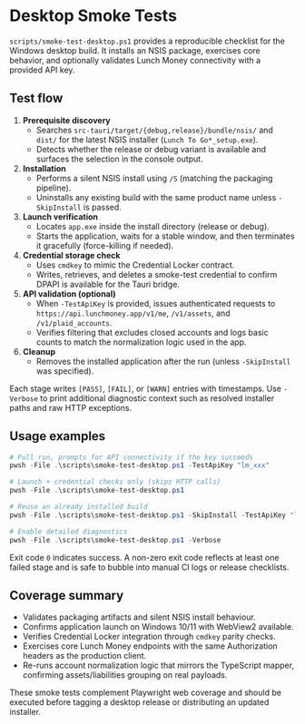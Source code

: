 # Desktop Smoke Tests

`scripts/smoke-test-desktop.ps1` provides a reproducible checklist for the
Windows desktop build. It installs an NSIS package, exercises core behavior, and
optionally validates Lunch Money connectivity with a provided API key.

## Test flow

1. **Prerequisite discovery**
   - Searches `src-tauri/target/{debug,release}/bundle/nsis/` and `dist/` for
     the latest NSIS installer (`Lunch To Go*_setup.exe`).
   - Detects whether the release or debug variant is available and surfaces the
     selection in the console output.
2. **Installation**
   - Performs a silent NSIS install using `/S` (matching the packaging pipeline).
   - Uninstalls any existing build with the same product name unless
     `-SkipInstall` is passed.
3. **Launch verification**
   - Locates `app.exe` inside the install directory (release or debug).
   - Starts the application, waits for a stable window, and then terminates it
     gracefully (force-killing if needed).
4. **Credential storage check**
   - Uses `cmdkey` to mimic the Credential Locker contract.
   - Writes, retrieves, and deletes a smoke-test credential to confirm DPAPI is
     available for the Tauri bridge.
5. **API validation (optional)**
   - When `-TestApiKey` is provided, issues authenticated requests to
     `https://api.lunchmoney.app/v1/me`, `/v1/assets`, and `/v1/plaid_accounts`.
   - Verifies filtering that excludes closed accounts and logs basic counts to
     match the normalization logic used in the app.
6. **Cleanup**
   - Removes the installed application after the run (unless `-SkipInstall` was
     specified).

Each stage writes `[PASS]`, `[FAIL]`, or `[WARN]` entries with timestamps. Use
`-Verbose` to print additional diagnostic context such as resolved installer
paths and raw HTTP exceptions.

## Usage examples

```powershell
# Full run, prompts for API connectivity if the key succeeds
pwsh -File .\scripts\smoke-test-desktop.ps1 -TestApiKey "lm_xxx"

# Launch + credential checks only (skips HTTP calls)
pwsh -File .\scripts\smoke-test-desktop.ps1

# Reuse an already installed build
pwsh -File .\scripts\smoke-test-desktop.ps1 -SkipInstall -TestApiKey "lm_xxx"

# Enable detailed diagnostics
pwsh -File .\scripts\smoke-test-desktop.ps1 -Verbose
```

Exit code `0` indicates success. A non-zero exit code reflects at least one
failed stage and is safe to bubble into manual CI logs or release checklists.

## Coverage summary

- Validates packaging artifacts and silent NSIS install behaviour.
- Confirms application launch on Windows 10/11 with WebView2 available.
- Verifies Credential Locker integration through `cmdkey` parity checks.
- Exercises core Lunch Money endpoints with the same Authorization headers as
  the production client.
- Re-runs account normalization logic that mirrors the TypeScript mapper,
  confirming assets/liabilities grouping on real payloads.

These smoke tests complement Playwright web coverage and should be executed
before tagging a desktop release or distributing an updated installer.
